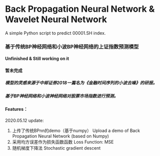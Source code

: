 # Back Propagation Neural Network &amp; Wavelet Neural Network
A simple Python script to predict 00001.SH index.
### 基于传统BP神经网络和小波BP神经网络的上证指数预测模型

#### Unfinished & Still working on it
#### 暂未完成

##### 模型的灵感来源于中邮证券2018一篇名为《金融时间序列的小波去噪》的研报。
##### 基于BP神经网络和小波神经网络对股票市场指数进行预测。

#### Features：
2020.05.12 update:
1. 上传了传统BPnn的demo（基于numpy）
   Upload a demo of Back Propagation Neural Network (based on Numpy)
2. 采用均方误差作为损失函数函数 
   Loss Function: MSE
3. 随机梯度下降法 
   Stochastic gradient descent
